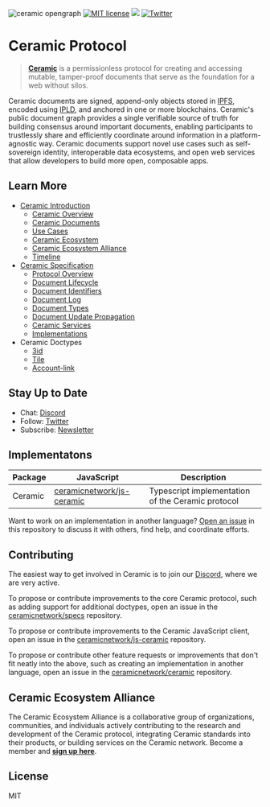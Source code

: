 ![ceramic opengraph](https://uploads-ssl.webflow.com/5e4b58d7f08158ece0209bbd/5e62a54c0e45bd7b2ef53d25_OpenGraphCeramic.png)
[![MIT license](https://img.shields.io/badge/License-MIT-blue.svg)](https://lbesson.mit-license.org/)
[![](https://img.shields.io/badge/Chat%20on-Discord-orange.svg?style=flat)](https://discord.gg/6VRZpGP)
[![Twitter](https://img.shields.io/twitter/follow/ceramicnetwork?label=Follow&style=social)](https://twitter.com/ceramicnetwork) 


# Ceramic Protocol
> [**Ceramic**](http://ceramic.network) is a permissionless protocol for creating and accessing mutable, tamper-proof documents that serve as the foundation for a web without silos. 

Ceramic documents are signed, append-only objects stored in [IPFS](https://github.com/ipfs/ipfs), encoded using [IPLD](https://github.com/ipld/ipld), and anchored in one or more blockchains. Ceramic's public document graph provides a single verifiable source of truth for building consensus around important documents, enabling participants to trustlessly share and efficiently coordinate around information in a platform-agnostic way. Ceramic documents support novel use cases such as self-sovereign identity, interoperable data ecosystems, and open web services that allow developers to build more open, composable apps.


## Learn More
- [Ceramic Introduction](https://github.com/ceramicnetwork/ceramic/blob/master/OVERVIEW.md)
  - [Ceramic Overview](https://github.com/ceramicnetwork/ceramic/blob/master/OVERVIEW.md#ceramic-overview)
  - [Ceramic Documents](https://github.com/ceramicnetwork/ceramic/blob/master/OVERVIEW.md#ceramic-documents)
  - [Use Cases](https://github.com/ceramicnetwork/ceramic/blob/master/OVERVIEW.md#use-cases)
  - [Ceramic Ecosystem](https://github.com/ceramicnetwork/ceramic/blob/master/OVERVIEW.md#ceramic-ecosystem)
  - [Ceramic Ecosystem Alliance](https://github.com/ceramicnetwork/ceramic/blob/master/OVERVIEW.md#ceramic-ecosystem-alliance)
  - [Timeline](https://github.com/ceramicnetwork/ceramic/blob/master/OVERVIEW.md#timeline)
- [Ceramic Specification](https://github.com/ceramicnetwork/specs)
  - [Protocol Overview](https://github.com/ceramicnetwork/specs#protocol-overview)
  - [Document Lifecycle](https://github.com/ceramicnetwork/specs#document-lifecycle)
  - [Document Identifiers](https://github.com/ceramicnetwork/specs#document-identifiers)
  - [Document Log](https://github.com/ceramicnetwork/specs#document-log)
  - [Document Types](https://github.com/ceramicnetwork/specs#document-types)
  - [Document Update Propagation](https://github.com/ceramicnetwork/specs#document-update-propagation)
  - [Ceramic Services](https://github.com/ceramicnetwork/specs#ceramic-services)
  - [Implementations](https://github.com/ceramicnetwork/specs#implementations)
- Ceramic Doctypes
  - [3id](https://github.com/ceramicnetwork/specs/blob/master/doctypes/3id.md)
  - [Tile](https://github.com/ceramicnetwork/specs/blob/master/doctypes/tile.md)
  - [Account-link](https://github.com/ceramicnetwork/specs/blob/master/doctypes/account-link.md)

## Stay Up to Date
- Chat: [Discord](https://discord.gg/6VRZpGP)
- Follow: [Twitter](http://twitter.com/ceramicnetwork)
- Subscribe: [Newsletter](http://ceramic.network)


## Implementatons
| Package | JavaScript | Description |
| ------- | ---------- | ----------- |
| Ceramic | [ceramicnetwork/js-ceramic](https://github.com/ceramicnetwork/js-ceramic) | Typescript implementation of the Ceramic protocol |

Want to work on an implementation in another language? [Open an issue](https://github.com/ceramicnetwork/ceramic/issues) in this repository to discuss it with others, find help, and coordinate efforts.


## Contributing
The easiest way to get involved in Ceramic is to join our [Discord](https://discord.gg/6VRZpGP), where we are very active.

To propose or contribute improvements to the core Ceramic protocol, such as adding support for additional doctypes, open an issue in the [ceramicnetwork/specs](http://github.com/ceramicnetwork/specs/issues) repository.

To propose or contribute improvements to the Ceramic JavaScript client, open an issue in the [ceramicnetwork/js-ceramic](http://github.com/ceramicnetwork/js-ceramic/issues) repository.

To propose or contribute other feature requests or improvements that don't fit neatly into the above, such as creating an implementation in another language, open an issue in the [ceramicnetwork/ceramic](http://github.com/ceramicnetwork/ceramic/issues) repository.


## Ceramic Ecosystem Alliance
The Ceramic Ecosystem Alliance is a collaborative group of organizations, communities, and individuals actively contributing to the research and development of the Ceramic protocol, integrating Ceramic standards into their products, or building services on the Ceramic network. Become a member and [**sign up here**](https://danny765911.typeform.com/to/AAFtVN).


## License
MIT
